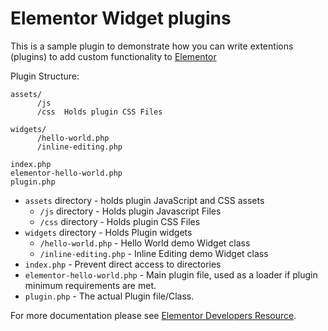 # Elementor Widget plugins 

This is a sample plugin to demonstrate how you can write extentions (plugins) to add custom functionality to [Elementor](https://github.com/pojome/elementor/)

Plugin Structure: 
```
assets/
      /js   
      /css  Holds plugin CSS Files
      
widgets/
      /hello-world.php
      /inline-editing.php
      
index.php
elementor-hello-world.php
plugin.php
```


* `assets` directory - holds plugin JavaScript and CSS assets
  * `/js` directory - Holds plugin Javascript Files
  * `/css` directory - Holds plugin CSS Files
* `widgets` directory - Holds Plugin widgets
  * `/hello-world.php` - Hello World demo Widget class
  * `/inline-editing.php` - Inline Editing demo Widget class
* `index.php`	- Prevent direct access to directories
* `elementor-hello-world.php`	- Main plugin file, used as a loader if plugin minimum requirements are met.
* `plugin.php` - The actual Plugin file/Class.

For more documentation please see [Elementor Developers Resource](https://developers.elementor.com/creating-an-extension-for-elementor/).
